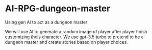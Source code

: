 # AI-RPG-dungeon-master
Using gen AI to act as a dungeon master

We will use AI to generate a random image of player after player finish customizing theis character.
We use gpt-3.5 turbo to pretend to be a dungeon master and create stories based on player choices.
